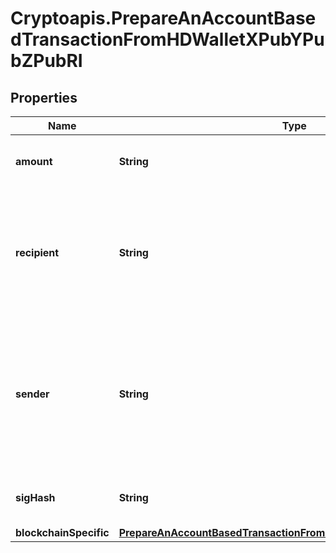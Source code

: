 # Cryptoapis.PrepareAnAccountBasedTransactionFromHDWalletXPubYPubZPubRI

## Properties

Name | Type | Description | Notes
------------ | ------------- | ------------- | -------------
**amount** | **String** | Representation of the amount of the transaction | 
**recipient** | **String** | Represents a recipient addresses. In account-based protocols like Ethereum there is only one address in this list. | 
**sender** | **String** | Represents a sender address with the respective amount. In account-based protocols like Ethereum there is only one address in this list. | 
**sigHash** | **String** | Representation of the hash that should be signed. | 
**blockchainSpecific** | [**PrepareAnAccountBasedTransactionFromHDWalletXPubYPubZPubRIBS**](PrepareAnAccountBasedTransactionFromHDWalletXPubYPubZPubRIBS.md) |  | 


